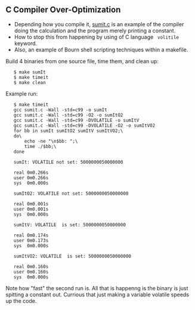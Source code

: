 ## C Compiler Over-Optimization
* Depending how you compile it, [sumit.c](sumit.c) is an example of the compiler
  doing the calculation and the program merely printing a constant.
* How to stop this from happening by using of C language
` volitile` keyword.
* Also, an example of Bourn shell scripting techniques within a makefile.

Build 4 binaries from one source file, time them, and clean up:
```
   $ make sumIt
   $ make timeit
   $ make clean
```
Example run:
```
   $ make timeit
   gcc sumit.c -Wall -std=c99 -o sumIt
   gcc sumit.c -Wall -std=c99 -O2 -o sumItO2
   gcc sumit.c -Wall -std=c99 -DVOLATILE -o sumItV
   gcc sumit.c -Wall -std=c99 -DVOLATILE -O2 -o sumItVO2
   for bb in sumIt sumItO2 sumItV sumItVO2;\
   do\
       echo -ne "\n$bb: ";\
       time ./$bb;\
   done

   sumIt: VOLATILE not set: 5000000050000000

   real	0m0.266s
   user	0m0.266s
   sys	0m0.000s

   sumItO2: VOLATILE not set: 5000000050000000

   real	0m0.001s
   user	0m0.001s
   sys	0m0.000s

   sumItV: VOLATILE  is set: 5000000050000000

   real	0m0.174s
   user	0m0.173s
   sys	0m0.000s

   sumItVO2: VOLATILE  is set: 5000000050000000

   real	0m0.160s
   user	0m0.160s
   sys	0m0.000s
```
Note how "fast" the second run is.  All that is happenng
is the binary is just spitting a constant out.  Currious
that just making a variable volatile speeds up the code.
